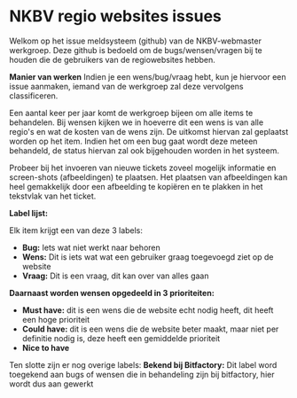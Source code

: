 # NKBV regio websites issues
Welkom op het issue meldsysteem (github) van de NKBV-webmaster werkgroep. Deze github is bedoeld om de bugs/wensen/vragen bij te houden die de gebruikers van de regiowebsites hebben.

**Manier van werken**
Indien je een wens/bug/vraag hebt, kun je hiervoor een issue aanmaken, iemand van de werkgroep zal deze vervolgens classificeren.

Een aantal keer per jaar komt de werkgroep bijeen om alle items te behandelen. Bij wensen kijken we in hoeverre dit een wens is van alle regio's en wat de kosten van de wens zijn. De uitkomst hiervan zal geplaatst worden op het item. Indien het om een bug gaat wordt deze meteen behandeld, de status hiervan zal ook bijgehouden worden in het systeem.

Probeer bij het invoeren van nieuwe tickets zoveel mogelijk informatie en screen-shots (afbeeldingen) te plaatsen. Het plaatsen van afbeeldingen kan heel gemakkelijk door een afbeelding te kopiëren en te plakken in het tekstvlak van het ticket.

**Label lijst:**

Elk item krijgt een van deze 3 labels:
* **Bug:** Iets wat niet werkt naar behoren
* **Wens:** Dit is iets wat wat een gebruiker graag toegevoegd ziet op de website
* **Vraag:** Dit is een vraag, dit kan over van alles gaan

**Daarnaast worden wensen opgedeeld in 3 prioriteiten:**
* **Must have:** dit is een wens die de website echt nodig heeft, dit heeft een hoge prioriteit
* **Could have:** dit is een wens die de website beter maakt, maar niet per definitie nodig is, deze heeft een gemiddelde prioriteit
* **Nice to have**

Ten slotte zijn er nog overige labels:
**Bekend bij Bitfactory:** Dit label word toegekend aan bugs of wensen die in behandeling zijn bij bitfactory, hier wordt dus aan gewerkt

